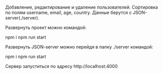 Добавление, редактирование и удаление пользователей. Сортировка по полям username, email, age, country. Данные берутся с JSON-server(./server). 

Развернуть проект можно командой:

npm i
npm run start

Развернуть JSON-server можно перейдя в папку ./server командой:

npm i
npm run start

Сервер запуститься по адресу http://localhost:4000